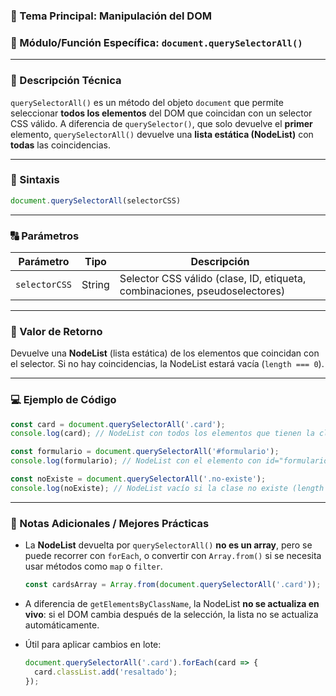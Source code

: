 ### 🧠 Tema Principal: Manipulación del DOM

### 📌 Módulo/Función Específica: `document.querySelectorAll()`

---

### 📖 Descripción Técnica

`querySelectorAll()` es un método del objeto `document` que permite seleccionar **todos los elementos** del DOM que coincidan con un selector CSS válido.
A diferencia de `querySelector()`, que solo devuelve el **primer** elemento, `querySelectorAll()` devuelve una **lista estática (NodeList)** con **todas** las coincidencias.

---

### 🧾 Sintaxis

```javascript
document.querySelectorAll(selectorCSS)
```

---

### 🔠 Parámetros

| Parámetro     | Tipo   | Descripción                                                                |
| ------------- | ------ | -------------------------------------------------------------------------- |
| `selectorCSS` | String | Selector CSS válido (clase, ID, etiqueta, combinaciones, pseudoselectores) |

---

### 🔁 Valor de Retorno

Devuelve una **NodeList** (lista estática) de los elementos que coincidan con el selector.
Si no hay coincidencias, la NodeList estará vacía (`length === 0`).

---

### 💻 Ejemplo de Código

```javascript
const card = document.querySelectorAll('.card');
console.log(card); // NodeList con todos los elementos que tienen la clase "card"

const formulario = document.querySelectorAll('#formulario');
console.log(formulario); // NodeList con el elemento con id="formulario" (normalmente solo uno)

const noExiste = document.querySelectorAll('.no-existe');
console.log(noExiste); // NodeList vacío si la clase no existe (length = 0)
```

---

### 📝 Notas Adicionales / Mejores Prácticas

* La **NodeList** devuelta por `querySelectorAll()` **no es un array**, pero se puede recorrer con `forEach`, o convertir con `Array.from()` si se necesita usar métodos como `map` o `filter`.

  ```javascript
  const cardsArray = Array.from(document.querySelectorAll('.card'));
  ```

* A diferencia de `getElementsByClassName`, la NodeList **no se actualiza en vivo**: si el DOM cambia después de la selección, la lista no se actualiza automáticamente.

* Útil para aplicar cambios en lote:

  ```javascript
  document.querySelectorAll('.card').forEach(card => {
    card.classList.add('resaltado');
  });
  ```